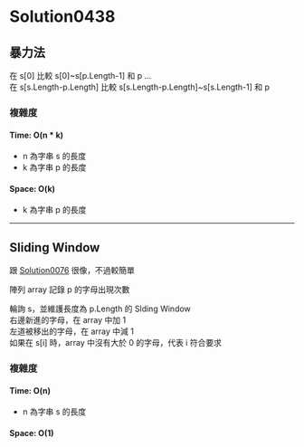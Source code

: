 # Solution0438

## 暴力法

在 s[0] 比較 s[0]~s[p.Length-1] 和 p
...  
在 s[s.Length-p.Length] 比較 s[s.Length-p.Length]~s[s.Length-1] 和 p

### 複雜度

#### Time: O(n * k)
- n 為字串 s 的長度
- k 為字串 p 的長度

#### Space: O(k)
- k 為字串 p 的長度

---

## Sliding Window

跟 [Solution0076](../Solution0051_0100/Solution0076.md) 很像，不過較簡單

陣列 array 記錄 p 的字母出現次數

輪詢 s，並維護長度為 p.Length 的 Slding Window  
右邊新進的字母，在 array 中加 1  
左道被移出的字母，在 array 中減 1  
如果在 s[i] 時，array 中沒有大於 0 的字母，代表 i 符合要求

### 複雜度

#### Time: O(n)
- n 為字串 s 的長度

#### Space: O(1)